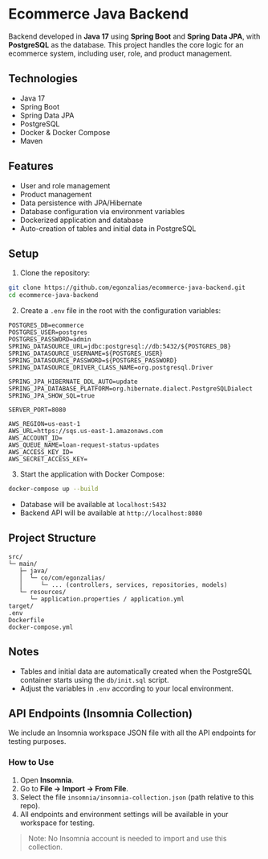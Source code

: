 # Ecommerce Java Backend

Backend developed in **Java 17** using **Spring Boot** and **Spring Data JPA**, with **PostgreSQL** as the database. This project handles the core logic for an ecommerce system, including user, role, and product management.

## Technologies

- Java 17
- Spring Boot
- Spring Data JPA
- PostgreSQL
- Docker & Docker Compose
- Maven

## Features

- User and role management
- Product management
- Data persistence with JPA/Hibernate
- Database configuration via environment variables
- Dockerized application and database
- Auto-creation of tables and initial data in PostgreSQL

## Setup

1. Clone the repository:

```bash
git clone https://github.com/egonzalias/ecommerce-java-backend.git
cd ecommerce-java-backend
```

2. Create a `.env` file in the root with the configuration variables:

```env
POSTGRES_DB=ecommerce
POSTGRES_USER=postgres
POSTGRES_PASSWORD=admin
SPRING_DATASOURCE_URL=jdbc:postgresql://db:5432/${POSTGRES_DB}
SPRING_DATASOURCE_USERNAME=${POSTGRES_USER}
SPRING_DATASOURCE_PASSWORD=${POSTGRES_PASSWORD}
SPRING_DATASOURCE_DRIVER_CLASS_NAME=org.postgresql.Driver

SPRING_JPA_HIBERNATE_DDL_AUTO=update
SPRING_JPA_DATABASE_PLATFORM=org.hibernate.dialect.PostgreSQLDialect
SPRING_JPA_SHOW_SQL=true

SERVER_PORT=8080

AWS_REGION=us-east-1
AWS_URL=https://sqs.us-east-1.amazonaws.com
AWS_ACCOUNT_ID=
AWS_QUEUE_NAME=loan-request-status-updates
AWS_ACCESS_KEY_ID=
AWS_SECRET_ACCESS_KEY=
```

3. Start the application with Docker Compose:

```bash
docker-compose up --build
```

- Database will be available at `localhost:5432`
- Backend API will be available at `http://localhost:8080`

## Project Structure

```
src/
└─ main/
   ├─ java/
   │  └─ co/com/egonzalias/
   │     └─ ... (controllers, services, repositories, models)
   └─ resources/
      └─ application.properties / application.yml
target/
.env
Dockerfile
docker-compose.yml
```

## Notes

- Tables and initial data are automatically created when the PostgreSQL container starts using the `db/init.sql` script.
- Adjust the variables in `.env` according to your local environment.

## API Endpoints (Insomnia Collection)

We include an Insomnia workspace JSON file with all the API endpoints for testing purposes.

### How to Use

1. Open **Insomnia**.
2. Go to **File → Import → From File**.
3. Select the file `insomnia/insomnia-collection.json` (path relative to this repo).
4. All endpoints and environment settings will be available in your workspace for testing.

> Note: No Insomnia account is needed to import and use this collection.

